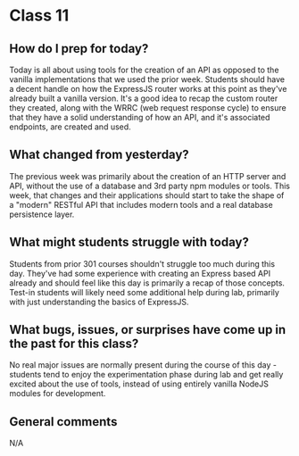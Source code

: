 # Class 11

## How do I prep for today?
Today is all about using tools for the creation of an API as opposed to the vanilla implementations that we used the prior week.  Students should have a decent handle on how the ExpressJS router works at this point as they've already built a vanilla version.  It's a good idea to recap the custom router they created, along with the WRRC (web request response cycle) to ensure that they have a solid understanding of how an API, and it's associated endpoints, are created and used.
 
## What changed from yesterday? 
The previous week was primarily about the creation of an HTTP server and API, without the use of a database and 3rd party npm modules or tools.  This week, that changes and their applications should start to take the shape of a "modern" RESTful API that includes modern tools and a real database persistence layer.

## What might students struggle with today? 
Students from prior 301 courses shouldn't struggle too much during this day.  They've had some experience with creating an Express based API already and should feel like this day is primarily a recap of those concepts.  Test-in students will likely need some additional help during lab, primarily with just understanding the basics of ExpressJS.

## What bugs, issues, or surprises have come up in the past for this class?
No real major issues are normally present during the course of this day - students tend to enjoy the experimentation phase during lab and get really excited about the use of tools, instead of using entirely vanilla NodeJS modules for development.

## General comments
N/A